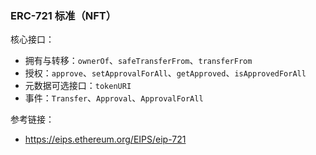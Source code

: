 ### ERC-721 标准（NFT）

核心接口：

- 拥有与转移：`ownerOf`、`safeTransferFrom`、`transferFrom`
- 授权：`approve`、`setApprovalForAll`、`getApproved`、`isApprovedForAll`
- 元数据可选接口：`tokenURI`
- 事件：`Transfer`、`Approval`、`ApprovalForAll`

参考链接：

- https://eips.ethereum.org/EIPS/eip-721

